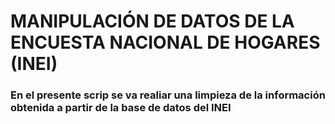 # MANIPULACIÓN DE DATOS DE LA ENCUESTA NACIONAL DE HOGARES (INEI)

### En el presente scrip se va realiar una limpieza de la información obtenida a partir de la base de datos del INEI
